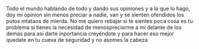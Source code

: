Todo el mundo hablando de todo y dando sus opiniones y a la que lo hago, doy mi opinion sin menos preciar a nadie, van y se sienten ofendidos los putos mtataos de mierda. No me quiero rebajar si te sientes poca cosa es tu problema si tienes la necesidad de menosprecisrme a mi delante de los demas para asi darte inportancia creyéndote y para hacer eso mejor quedate en tu cueva de seguridad y no asomes la cabeza 